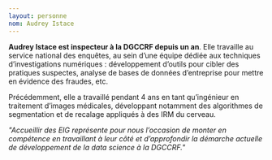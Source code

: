 ```yaml
---
layout: personne
nom: Audrey Istace
---
```


**Audrey Istace est inspecteur à la DGCCRF depuis un an**. Elle travaille au service national des enquêtes, au sein d’une équipe dédiée aux techniques d’investigations numériques : développement d’outils pour cibler des pratiques suspectes, analyse de bases de données d’entreprise pour mettre en évidence des fraudes, etc.

Précédemment, elle a travaillé pendant 4 ans en tant qu’ingénieur en traitement d’images médicales, développant notamment des algorithmes de segmentation et de recalage appliqués à des IRM du cerveau.

_"Accueillir des EIG représente pour nous l’occasion de monter en compétence en travaillant à leur côté et d’approfondir la démarche actuelle de développement de la data science à la DGCCRF."_